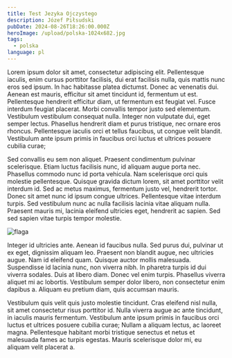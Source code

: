 ```yaml
---
title: Test Jezyka Ojczystego
description: Józef Piłsudski
pubDate: 2024-08-26T18:26:00.000Z
heroImage: /upload/polska-1024x682.jpg
tags:
  - polska
language: pl
---
```

Lorem ipsum dolor sit amet, consectetur adipiscing elit. Pellentesque iaculis, enim cursus porttitor facilisis, dui erat facilisis nulla, quis mattis nunc eros sed ipsum. In hac habitasse platea dictumst. Donec ac venenatis dui. Aenean est mauris, efficitur sit amet tincidunt id, fermentum ut est. Pellentesque hendrerit efficitur diam, ut fermentum est feugiat vel. Fusce interdum feugiat placerat. Morbi convallis tempor justo sed elementum. Vestibulum vestibulum consequat nulla. Integer non vulputate dui, eget semper lectus. Phasellus hendrerit diam et purus tristique, nec ornare eros rhoncus. Pellentesque iaculis orci et tellus faucibus, ut congue velit blandit. Vestibulum ante ipsum primis in faucibus orci luctus et ultrices posuere cubilia curae;



Sed convallis eu sem non aliquet. Praesent condimentum pulvinar scelerisque. Etiam luctus facilisis nunc, id aliquam augue porta nec. Phasellus commodo nunc id porta vehicula. Nam scelerisque orci quis molestie pellentesque. Quisque gravida dictum lorem, sit amet porttitor velit interdum id. Sed ac metus maximus, fermentum justo vel, hendrerit tortor. Donec sit amet nunc id ipsum congue ultrices. Pellentesque vitae interdum turpis. Sed vestibulum nunc ac nulla facilisis lacinia vitae aliquam nulla. Praesent mauris mi, lacinia eleifend ultricies eget, hendrerit ac sapien. Sed sed sapien vitae turpis tempor molestie.

![flaga](/upload/polska-1024x682.jpg "flaga")

Integer id ultricies ante. Aenean id faucibus nulla. Sed purus dui, pulvinar ut ex eget, dignissim aliquam leo. Praesent non blandit augue, nec ultricies augue. Nam id eleifend quam. Quisque auctor mollis malesuada. Suspendisse id lacinia nunc, non viverra nibh. In pharetra turpis id dui viverra sodales. Duis at libero diam. Donec vel enim turpis. Phasellus viverra aliquet mi ac lobortis. Vestibulum semper dolor libero, non consectetur enim dapibus a. Aliquam eu pretium diam, quis accumsan mauris.



Vestibulum quis velit quis justo molestie tincidunt. Cras eleifend nisl nulla, sit amet consectetur risus porttitor id. Nulla viverra augue ac ante tincidunt, in iaculis mauris fermentum. Vestibulum ante ipsum primis in faucibus orci luctus et ultrices posuere cubilia curae; Nullam a aliquam lectus, ac laoreet magna. Pellentesque habitant morbi tristique senectus et netus et malesuada fames ac turpis egestas. Mauris scelerisque dolor mi, eu aliquam velit placerat a.
